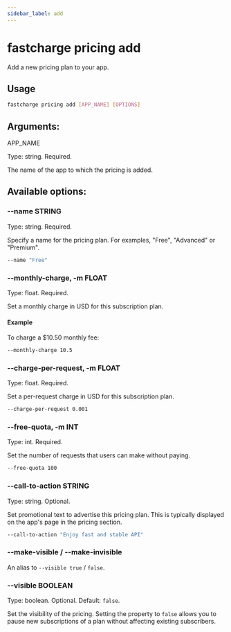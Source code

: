 ```yaml
---
sidebar_label: add
---
```


# fastcharge pricing add

Add a new pricing plan to your app.

## Usage

```bash
fastcharge pricing add [APP_NAME] [OPTIONS]
```

## Arguments:

APP_NAME

Type: string. Required.

The name of the app to which the pricing is added.

## Available options:

### --name STRING

Type: string. Required.

Specify a name for the pricing plan. For examples, "Free", "Advanced" or "Premium".

```bash
--name "Free"
```

### --monthly-charge, -m FLOAT

Type: float. Required.

Set a monthly charge in USD for this subscription plan.

#### Example

To charge a $10.50 monthly fee:

```bash
--monthly-charge 10.5
```

### --charge-per-request, -m FLOAT

Type: float. Required.

Set a per-request charge in USD for this subscription plan.

```bash
--charge-per-request 0.001
```

### --free-quota, -m INT

Type: int. Required.

Set the number of requests that users can make without paying.

```bash
--free-quota 100
```

### --call-to-action STRING

Type: string. Optional.

Set promotional text to advertise this pricing plan. This is typically displayed
on the app's page in the pricing section.

```bash
--call-to-action "Enjoy fast and stable API"
```

### --make-visible / --make-invisible

An alias to `--visible true` / `false`.

### --visible BOOLEAN

Type: boolean. Optional. Default: `false`.

Set the visibility of the pricing. Setting the property to `false` allows you to
pause new subscriptions of a plan without affecting existing subscribers.
